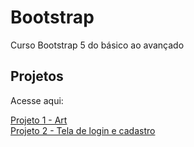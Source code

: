 # Bootstrap
 Curso Bootstrap 5 do básico ao avançado

 <h2>Projetos</h2>
<p>Acesse aqui:</p>

<a href="https://emersonthiago168.github.io/bootstrap/5_art" target="_blank">Projeto 1 - Art</a> <br>
<a href="https://emersonthiago168.github.io/bootstrap/8_form_login_registro" target="_blank">Projeto 2 - Tela de login e cadastro</a> <br>
 

